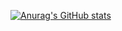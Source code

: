 [![Anurag's GitHub stats](https://github-readme-stats.vercel.app/api?username=Ewen02)](https://github.com/anuraghazra/github-readme-stats)
